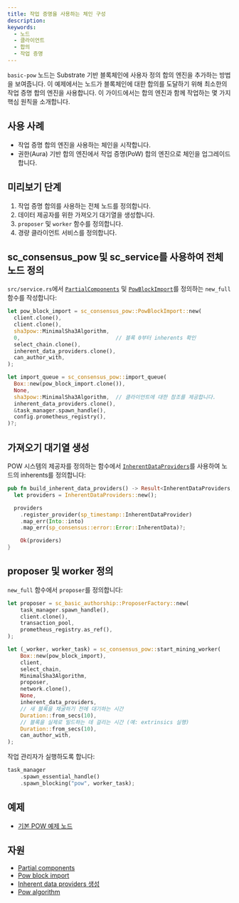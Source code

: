 ```yaml
---
title: 작업 증명을 사용하는 체인 구성
description:
keywords:
  - 노드
  - 클라이언트
  - 합의
  - 작업 증명
---
```


`basic-pow` 노드는 Substrate 기반 블록체인에 사용자 정의 합의 엔진을 추가하는 방법을 보여줍니다.
이 예제에서는 노드가 블록체인에 대한 합의를 도달하기 위해 최소한의 작업 증명 합의 엔진을 사용합니다.
이 가이드에서는 합의 엔진과 함께 작업하는 몇 가지 핵심 원칙을 소개합니다.

## 사용 사례

- 작업 증명 합의 엔진을 사용하는 체인을 시작합니다.
- 권한(Aura) 기반 합의 엔진에서 작업 증명(PoW) 합의 엔진으로 체인을 업그레이드합니다.

## 미리보기 단계

1. 작업 증명 합의를 사용하는 전체 노드를 정의합니다.
1. 데이터 제공자를 위한 가져오기 대기열을 생성합니다.
1. `proposer` 및 `worker` 함수를 정의합니다.
1. 경량 클라이언트 서비스를 정의합니다.

## sc_consensus_pow 및 sc_service를 사용하여 전체 노드 정의

`src/service.rs`에서 [`PartialComponents`](https://paritytech.github.io/substrate/master/sc_service/struct.PartialComponents.html) 및 [`PowBlockImport`](https://paritytech.github.io/substrate/master/sc_consensus_pow/struct.PowBlockImport.html)를 정의하는 `new_full` 함수를 작성합니다:

```rust
let pow_block_import = sc_consensus_pow::PowBlockImport::new(
  client.clone(),
  client.clone(),
  sha3pow::MinimalSha3Algorithm,
  0,                              // 블록 0부터 inherents 확인
  select_chain.clone(),
  inherent_data_providers.clone(),
  can_author_with,
);

let import_queue = sc_consensus_pow::import_queue(
  Box::new(pow_block_import.clone()),
  None,
  sha3pow::MinimalSha3Algorithm,  // 클라이언트에 대한 참조를 제공합니다.
  inherent_data_providers.clone(),
  &task_manager.spawn_handle(),
  config.prometheus_registry(),
)?;
```

## 가져오기 대기열 생성

POW 시스템의 제공자를 정의하는 함수에서 [`InherentDataProviders`](https://paritytech.github.io/substrate/master/sc_consensus_aura/struct.InherentDataProvider.html)를 사용하여 노드의 inherents를 정의합니다:

```rust
pub fn build_inherent_data_providers() -> Result<InherentDataProviders, ServiceError> {
  let providers = InherentDataProviders::new();

  providers
    .register_provider(sp_timestamp::InherentDataProvider)
    .map_err(Into::into)
    .map_err(sp_consensus::error::Error::InherentData)?;

    Ok(providers)
}
```

## proposer 및 worker 정의

`new_full` 함수에서 `proposer`를 정의합니다:

```rust
let proposer = sc_basic_authorship::ProposerFactory::new(
    task_manager.spawn_handle(),
    client.clone(),
    transaction_pool,
    prometheus_registry.as_ref(),
);

let (_worker, worker_task) = sc_consensus_pow::start_mining_worker(
    Box::new(pow_block_import),
    client,
    select_chain,
    MinimalSha3Algorithm,
    proposer,
    network.clone(),
    None,
    inherent_data_providers,
    // 새 블록을 채굴하기 전에 대기하는 시간
    Duration::from_secs(10),
    // 블록을 실제로 빌드하는 데 걸리는 시간 (예: extrinsics 실행)
    Duration::from_secs(10),
    can_author_with,
);
```

작업 관리자가 실행하도록 합니다:

```rust
task_manager
    .spawn_essential_handle()
    .spawn_blocking("pow", worker_task);
```

## 예제

- [기본 POW 예제 노드](https://github.com/substrate-developer-hub/substrate-how-to-guides/tree/main/example-code/consensus-nodes/POW)

## 자원

- [Partial components](https://paritytech.github.io/substrate/master/sc_service/struct.PartialComponents.html)
- [Pow block import](https://paritytech.github.io/substrate/master/sc_consensus_pow/struct.PowBlockImport.html)
- [Inherent data providers 생성](https://paritytech.github.io/substrate/master/sp_inherents/trait.CreateInherentDataProviders.html)
- [Pow algorithm](https://paritytech.github.io/substrate/master/sc_consensus_pow/trait.PowAlgorithm.html)